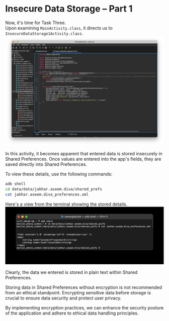 # Insecure Data Storage – Part 1

Now, it's time for Task Three.  
Upon examining `MainActivity.class`, it directs us to `InsecureDataStorage1Activity.class`.  
![Untitled](DIVA%20ScreenShots/Level%20-%203%20(InsecureDataStorage1Activity).png)

In this activity, it becomes apparent that entered data is stored insecurely in Shared Preferences. Once values are entered into the app's fields, they are saved directly into Shared Preferences.

To view these details, use the following commands:
```bash
adb shell
cd data/data/jakhar.aseem.diva/shared_prefs
cat jakhar.aseem.diva_preferences.xml
```
Here's a view from the terminal showing the stored details.
![Untitled](DIVA%20ScreenShots/Level%20-%203%20(Terminal).jpg)

Clearly, the data we entered is stored in plain text within Shared Preferences.

Storing data in Shared Preferences without encryption is not recommended from an ethical standpoint. Encrypting sensitive data before storage is crucial to ensure data security and protect user privacy.

By implementing encryption practices, we can enhance the security posture of the application and adhere to ethical data handling principles.
